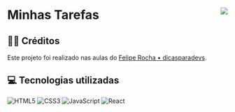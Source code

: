 # Minhas Tarefas <img align="right" src="https://img.shields.io/static/v1?label=STATUS&message=Está %20em andamento &color=red&style=for-the-badge"/>

<h2>👨‍🏫 Créditos</h2>
<p>Este projeto foi realizado nas aulas do <a target="_blank" 
href="https://www.youtube.com/watch?v=ErjWNvP6mko&ab_channel=FelipeRocha%E2%80%A2dicasparadevs" >Felipe Rocha • dicasparadevs</a>.</p>

<h2>💻 Tecnologias utilizadas</h2>

<div style="display: inline_block">

  ![HTML5](https://img.shields.io/badge/html5-%23E34F26.svg?style=for-the-badge&logo=html5&logoColor=white)
  ![CSS3](https://img.shields.io/badge/css3-%231572B6.svg?style=for-the-badge&logo=css3&logoColor=white)
  ![JavaScript](https://img.shields.io/badge/javascript-%23323330.svg?style=for-the-badge&logo=javascript&logoColor=%23F7DF1E)
  ![React](https://img.shields.io/badge/react-%2320232a.svg?style=for-the-badge&logo=react&logoColor=%2361DAFB)
  
</div>
